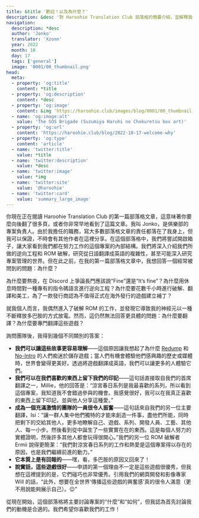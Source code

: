```yaml
---
title: &title '歡迎！以及為什麼？'
description: &desc '對 Haroohie Translation Club 部落格的簡要介紹，並解釋我們翻譯涼宮春日遊戲的動機。'
navigation:
  description: *desc
  author: 'Jonko'
  translator: 'Xzonn'
  year: 2022
  month: 10
  day: 17
  tags: ['general']
  image: '0001/00_thumbnail.png'
head:
  meta:
  - property: 'og:title'
    content: *title
  - property: 'og:description'
    content: *desc
  - property: 'og:image'
    content: &img 'https://haroohie.club/images/blog/0001/00_thumbnail.png'
  - name: 'og:image:alt'
    value: 'The SOS Brigade (Suzumiya Haruhi no Chokuretsu box art)'
  - property: 'og:url'
    content: 'https://haroohie.club/blog/2022-10-17-welcome-why'
  - property: 'og:type'
    content: 'article'
  - name: 'twitter:title'
    value: *title
  - name: 'twitter:description'
    value: *desc
  - name: 'twitter:image'
    value: *img
  - name: 'twitter:site'
    value: '@haroohie'
  - name: 'twitter:card'
    value: 'summary_large_image'
---
```


你現在正在閱讀 Haroohie Translation Club 的第一篇部落格文章，這意味著你要麼向後翻了很多頁，或者你非常早地看到了這篇文章。我叫 Jonko，是俱樂部的專案負責人。由於我擔任的職務，寫大多數部落格文章的責任都落在了我身上，但我可以保證，不時會有其他作者在這裡分享。在這個部落格中，我們將嘗試開啟箱子，讓大家看到我們都在努力工作的這個專案的內部結構。我們將深入介紹我們所做的逆向工程和 ROM 破解，研究從日語翻譯成英語的複雜性，甚至可能深入研究專案管理的世界。但在此之前，在我的第一篇部落格文章中，我想回答一個經常被問到的問題：為什麼？

為什麼要熬夜，在 Discord 上爭論長門應該說“Fine”還是“It’s fine”？為什麼用休息時間對一種專有的指令碼語言進行逆向工程？為什麼要花數千小時進行破解、翻譯和美工，為了一款發行商認為不值得正式在海外發行的遊戲建立補丁？

就我個人而言，我偶然進入了破解 ROM 的工作，並發現它導致我的神經元以一種不斷釋放多巴胺的方式放電。然而，這仍然無法回答更具體的問題：為什麼要翻譯？為什麼要專門翻譯這些遊戲？

詢問團隊後，我得到幾個不同類別的答案：

* **我們可以讓這些故事更容易理解**——這個原因讓我想起了為什麼 [Redump](http://redump.org/) 和 [No-Intro](https://no-intro.org/) 的人們痴迷於儲存遊戲；當人們有機會體驗他們感興趣的歷史或媒體時，世界會變得更美好。透過將遊戲翻譯成英語，我們可以讓更多的人體驗它們。
* **我們可以在我們喜歡的東西上留下我們的印記**——這句話直接取自我們的首席翻譯之一，Millie，他的回答是：“涼宮春日系列是我最喜歡的系列，所以看到這個專案，我知道我不會錯過參與的機會。我感覺很好，我可以在我真正喜歡的東西上留下印記，並與他人分享這種愛。”
* **成為一個充滿激情的團隊的一員很令人振奮**——這句話來自我們的另一位主要翻譯，Isi：“讓一群人集中他們獨特的才能來創造一件事，盡他們所能，同時把剩下的交給其他人，更多地瞭解自己、遊戲、系列、開發人員、工藝、其他人、每一小步。然後看到從中誕生了一些實實在在的東西。這是每個人努力的實體證明，然後許多其他人都會玩得很開心。”我們的另一位 ROM 破解者 Ermii 說得更簡潔：“我們對涼宮春日系列的工作和熱愛是這個專案得以存在的原因，也是我們繼續前進的動力。”
* **它本質上是有回報的**——嘿，看，多巴胺的原因又回來了！
* **說實話，這些遊戲很好**——申請的第一個理由不一定是這些遊戲很優秀，但我想在這裡提到的是，它們碰巧也非常優秀。引用我們的網頁開發和影像專家 Will 的話，“此外，想要在全世界‘傳播這些遊戲的興奮感’真的很令人滿意（更不用說能夠展示自己）。😉”

從現在開始，這個部落格將主要討論專案的“什麼”和“如何”，但我認為首先討論我們的動機是合適的。我們希望你喜歡我們的工作！